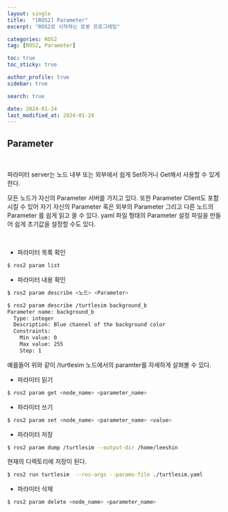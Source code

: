 ```yaml
---
layout: single
title:  "[ROS2] Parameter"
excerpt: "ROS2로 시작하는 로봇 프로그래밍"

categories: ROS2
tag: [ROS2, Parameter]

toc: true
toc_sticky: true

author_profile: true
sidebar: true

search: true

date: 2024-01-24
last_modified_at: 2024-01-24
---
```


## Parameter

<br/>

파라미터 server는 노드 내부 또는 외부에서 쉽게 Set하거나 Get해서 사용할 수 있게 한다.

모든 노드가 자신의 Parameter 서버를 가지고 있다. 또한 Parameter Client도 포함 시킬 수 있어 자기 자신의 Parameter 혹은 외부의 Parameter 그리고 다른 노드의 Parameter 를 쉽게 읽고 쓸 수 있다. yaml 파일 형태의 Parameter 설정 파일을 만들어 쉽게 초기값을 설정할 수도 있다.



<br/>

- 파라미터 목록 확인

```sh
$ ros2 param list	
```



- 파라미터 내용 확인

```sh
$ ros2 param describe <노드> <Parameter>
```

```sh
$ ros2 param describe /turtlesim background_b
Parameter name: background_b
  Type: integer
  Description: Blue channel of the background color
  Constraints:
    Min value: 0
    Max value: 255
    Step: 1

```

예를들어 위와 같이 /turtlesim 노드에서의 paramter를 자세하게 살펴볼 수 있다.

- 파라미터 읽기

```sh
$ ros2 param get <node_name> <parameter_name>
```



- 파라미터 쓰기

```sh
$ ros2 param set <node_name> <parameter_name> <value>
```



- 파라미터 저장

```sh
$ ros2 param dump /turtlesim --output-dir /home/leeshin
```

현재의 디렉토리에 저장이 된다. 

```sh
$ ros2 run turtlesim  --ros-args --params-file ./turtlesim.yaml
```



- 파라미터 삭제

```sh
$ ros2 param delete <node_name> <parameter_name>
```

